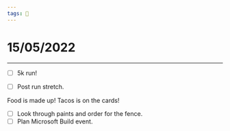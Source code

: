 ```yaml
---
tags: 📆
---
```


# 15/05/2022
---

- [ ] 5k run!
- [ ] Post run stretch.


Food is made up! Tacos is on the cards!

- [ ] Look through paints and order for the fence.
- [ ] Plan Microsoft Build event.
